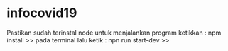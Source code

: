 # infocovid19
Pastikan sudah terinstal node 
untuk menjalankan program ketikkan :
npm install >> pada terminal
lalu ketik :
npn run start-dev >>
